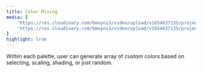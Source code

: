 ```yaml
---
title: Color Mixing
media: [
    'https://res.cloudinary.com/bmoyni3/video/upload/v1654637135/projects/videos/coloring-scale_odbfro.mp4',
    'https://res.cloudinary.com/bmoyni3/video/upload/v1654637135/projects/videos/coloring-shade_qyqvyk.mp4'
]
highlight: true
---
```


Within each palette, user can generate array of custom colors based on selecting, scaling, shading, or just random.